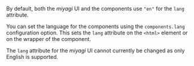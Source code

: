 By default, both the _miyagi_ UI and the components use `"en"` for the `lang` attribute.

You can set the language for the components using the `components.lang` configuration option. This sets the `lang` attribute on the `<html>` element or on the wrapper of the component.

The `lang` attribute for the _miyagi_ UI cannot currently be changed as only English is supported.
